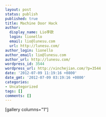 ```yaml
---
layout: post
status: publish
published: true
title: Machine Door Hack
author:
  display_name: Lio李欧
  login: lionello
  email: lio@lunesu.com
  url: http://lunesu.com/
author_login: lionello
author_email: lio@lunesu.com
author_url: http://lunesu.com/
wordpress_id: 3544
wordpress_url: http://xinchejian.com/?p=3544
date: '2012-07-09 11:19:16 +0800'
date_gmt: '2012-07-09 03:19:16 +0800'
categories:
- Uncategorized
tags: []
comments: []
---
```

<p>[gallery columns="1"]</p>
